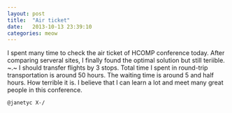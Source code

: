 ```yaml
---
layout: post
title:  "Air ticket"
date:   2013-10-13 23:39:10
categories: meow
---
```

I spent many time to check the air ticket of HCOMP conference today. After comparing serveral sites, I finally found the optimal solution but still teriible. ~.~ I should transfer flights by 3 stops. Total time I spent in round-trip transportation is around 50 hours. The waiting time is around 5 and half hours. How terrible it is. I believe that I can learn a lot and meet many great people in this conference.


`@janetyc X-/`


